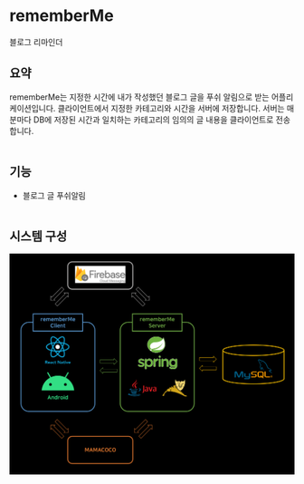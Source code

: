 # rememberMe
블로그 리마인더

## 요약
rememberMe는 지정한 시간에 내가 작성했던 블로그 글을 푸쉬 알림으로 받는 어플리케이션입니다. 클라이언트에서 지정한 카테고리와 시간을 서버에 저장합니다. 서버는 매 분마다 DB에 저장된 시간과 일치하는 카테고리의 임의의 글 내용을 클라이언트로 전송합니다.  
&nbsp;  

## 기능
- 블로그 글 푸쉬알림  
&nbsp;  

## 시스템 구성
<img src="/image/시스템 구성도.png">


